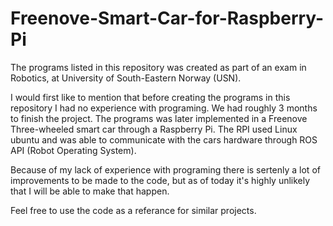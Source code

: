# Freenove-Smart-Car-for-Raspberry-Pi
The programs listed in this repository was created as part of an exam in Robotics, at University of South-Eastern Norway (USN).


I would first like to mention that before creating the programs in this repository I had no experience with programing. We had roughly 3 months to finish the project. The programs was later implemented in a Freenove Three-wheeled smart car through a Raspberry Pi. The RPI used Linux ubuntu and was able to communicate with the cars hardware through ROS API (Robot Operating System).

Because of my lack of experience with programing there is sertenly a lot of improvements to be made to the code, but as of today it's highly unlikely that I will be able to make that happen.

Feel free to use the code as a referance for similar projects.
